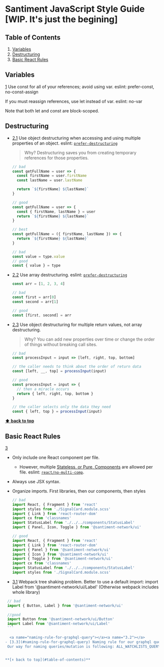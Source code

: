 # Santiment JavaScript Style Guide [WIP. It's just the begining]

## Table of Contents

  1. [Variables](#variables)
  2. [Destructuring](#destructuring)
  3. [Basic React Rules](#basic-react-rules)

## Variables

  <a name="variables"></a><a name="1"></a> [1](#variables)
  Use const for all of your references; avoid using var. eslint: prefer-const, no-const-assign

  If you must reassign references, use let instead of var. eslint: no-var

  Note that both let and const are block-scoped.

## Destructuring

  <a name="destructuring--object"></a><a name="2.1"></a>
  - [2.1](#destructuring--object) Use object destructuring when accessing and using multiple properties of an object. eslint: [`prefer-destructuring`](https://eslint.org/docs/rules/prefer-destructuring)

    > Why? Destructuring saves you from creating temporary references for those properties.

    ```javascript
    // bad
    const getFullName = user => {
      const firstName = user.firstName
      const lastName = user.lastName

      return `${firstName} ${lastName}`
    }

    // good
    const getFullName = user => {
      const { firstName, lastName } = user
      return `${firstName} ${lastName}`
    }

    // best
    const getFullName = ({ firstName, lastName }) => {
      return `${firstName} ${lastName}`
    }
    ```

    ```javascript
    // bad
    const value = type.value
    // good
    const { value } = type
    ```

<a name="destructuring--array"></a><a name="2.2"></a>
  - [2.2](#destructuring--array) Use array destructuring. eslint: [`prefer-destructuring`](https://eslint.org/docs/rules/prefer-destructuring)

    ```javascript
    const arr = [1, 2, 3, 4]

    // bad
    const first = arr[0]
    const second = arr[1]

    // good
    const [first, second] = arr
    ```

  <a name="destructuring--object-over-array"></a><a name="2.3"></a>
  - [2.3](#destructuring--object-over-array) Use object destructuring for multiple return values, not array destructuring.

    > Why? You can add new properties over time or change the order of things without breaking call sites.

    ```javascript
    // bad
    const processInput = input => [left, right, top, bottom]

    // the caller needs to think about the order of return data
    const [left, __, top] = processInput(input)

    // good
    const processInput = input => {
      // then a miracle occurs
      return { left, right, top, bottom }
    }

    // the caller selects only the data they need
    const { left, top } = processInput(input)
    ```

**[⬆ back to top](#table-of-contents)**

## Basic React Rules

  <a name="basic-react-rules"></a><a name="3"></a> [3](#basic-react-rules)

  - Only include one React component per file.
    - However, multiple [Stateless, or Pure, Components](https://facebook.github.io/react/docs/reusable-components.html#stateless-functions) are allowed per file. eslint: [`react/no-multi-comp`](https://github.com/yannickcr/eslint-plugin-react/blob/master/docs/rules/no-multi-comp.md#ignorestateless).
  - Always use JSX syntax.
  - Organize imports. First libraries, then our components, then styles
       ```jsx
    // bad
    import React, { Fragment } from 'react'
    import styles from './SignalCard.module.scss'
    import { Link } from 'react-router-dom'
    import cx from 'classnames'
    import StatusLabel from './../../components/StatusLabel'
    import { Panel, Icon, Toggle } from '@santiment-network/ui'

    // good
    import React, { Fragment } from 'react'
    import { Link } from 'react-router-dom'
    import { Panel } from '@santiment-network/ui'
    import { Icon } from '@santiment-network/ui'
    import { Toggle } from '@santiment-network/ui'
    import cx from 'classnames'
    import StatusLabel from './../../components/StatusLabel'
    import styles from './SignalCard.module.scss'
    ```
    
       <a name="webpack-tree-shaking-problem"></a><a name="3.1"></a>
   - [3.1](#webpack-tree-shaking-problem) Webpack tree shaking problem.
    Better to use a default import: import Label from '@santiment-network/ui/Label' (Otherwise webpack includes whole library)
   
   ```javascript
    // bad
    import { Button, Label } from '@santiment-network/ui'
       
    //good
    import Button from '@santiment-network/ui/Button'
    import Label from '@santiment-network/ui/Label'
    ```
    
     <a name="naming-rule-for-graphql-query"></a><a name="3.2"></a>
   - [3.3](#naming-rule-for-graphql-query) Naming rule for our graphql queries.
    Our way for naming queries/mutation is following: ALL_WATCHLISTS_QUERY (_MUTATION for mutations)


**[⬆ back to top](#table-of-contents)**
